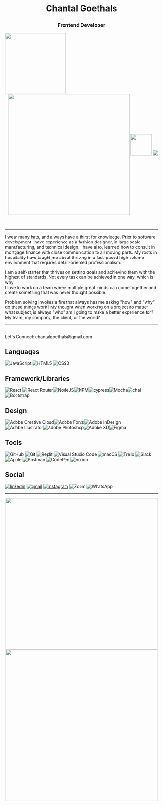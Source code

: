 # <p align="center">Chantal Goethals</p>
### <p align="center">Frontend Developer</p> 
<div align="right" width="300px">
<img src="https://img.shields.io/badge/GOECHA-brightgreen" width="200px" align="left" >
<img src="https://user-images.githubusercontent.com/102189342/194358785-382605b1-fa8c-417a-9558-733b241cb325.png" width="400px" align="center" >
<img src="https://raw.githubusercontent.com/MartinHeinz/MartinHeinz/master/wave.gif" width="70px">
<a href="https://visitorbadge.io/status?path=https%3A%2F%2Fgithub.com%2FGOECHA"><img src="https://api.visitorbadge.io/api/combined?path=https%3A%2F%2Fgithub.com%2FGOECHA&labelColor=%232ccce4&countColor=%23000000" /></a>
</div>

</br>


  
<!--  <div  align="left" > -->
 </br>


___
 
 I wear many hats, and always have a thirst for knowledge. Prior to software development I have experience as a fashion designer, in large scale manufacturing, and technical design. I have also, learned how to consult in mortgage finance with close communication to all moving parts.  My roots in hospitality have taught me about thriving in a fast-paced high volume environment that requires detail-oriented professionalism.

I am a self-starter that thrives on setting goals and achieving them with the highest of standards. Not every task can be achieved in one way, which is why </br>I love to work on a team where multiple great minds can come together and create something that was never thought possible. 

Problem solving invokes a fire that always has me asking "how" and "why" do these things work? My thought when working on a project no matter what subject, is always "who" am I going to make a better experience for? My team, my company, the client, or the world?
___
</br>
 Let's Connect: chantalgoethals@gmail.com
 </div>
<!--    </div>   -->



<br/>

## Languages

![JavaScript](https://img.shields.io/badge/javascript-%23323330.svg?style=for-the-badge&logo=javascript&logoColor=%23F7DF1E)
![HTML5](https://img.shields.io/badge/html5-%23E34F26.svg?style=for-the-badge&logo=html5&logoColor=white)
![CSS3](https://img.shields.io/badge/css3-%231572B6.svg?style=for-the-badge&logo=css3&logoColor=white)



## Framework/Libraries

![React](https://img.shields.io/badge/react-%2320232a.svg?style=for-the-badge&logo=react&logoColor=%2361DAFB)
![React Router](https://img.shields.io/badge/React_Router-CA4245?style=for-the-badge&logo=react-router&logoColor=white)![NodeJS](https://img.shields.io/badge/node.js-6DA55F?style=for-the-badge&logo=node.js&logoColor=white)![NPM](https://img.shields.io/badge/NPM-%23000000.svg?style=for-the-badge&logo=npm&logoColor=white)![cypress](https://img.shields.io/badge/-cypress-%23E5E5E5?style=for-the-badge&logo=cypress&logoColor=058a5e)![Mocha](https://img.shields.io/badge/-mocha-%238D6748?style=for-the-badge&logo=mocha&logoColor=white)![chai](https://img.shields.io/badge/chai.js-323330?style=for-the-badge&logo=chai&logoColor=red)![Bootstrap](https://img.shields.io/badge/bootstrap-%23563D7C.svg?style=for-the-badge&logo=bootstrap&logoColor=white)


## Design

![Adobe Creative Cloud](https://img.shields.io/badge/Adobe%20Creative%20Cloud-DA1F26.svg?style=for-the-badge&logo=Adobe%20Creative%20Cloud&logoColor=white)![Adobe Fonts](https://img.shields.io/badge/Adobe%20Fonts-000B1D.svg?style=for-the-badge&logo=Adobe%20Fonts&logoColor=white)![Adobe InDesign](https://img.shields.io/badge/Adobe%20InDesign-49021F?style=for-the-badge&logo=adobeindesign&logoColor=white)![Adobe Illustrator](https://img.shields.io/badge/adobe%20illustrator-%23FF9A00.svg?style=for-the-badge&logo=adobe%20illustrator&logoColor=white)![Adobe Photoshop](https://img.shields.io/badge/adobe%20photoshop-%2331A8FF.svg?style=for-the-badge&logo=adobe%20photoshop&logoColor=white)![Adobe XD](https://img.shields.io/badge/Adobe%20XD-470137?style=for-the-badge&logo=Adobe%20XD&logoColor=#FF61F6)![Figma](https://img.shields.io/badge/figma-%23F24E1E.svg?style=for-the-badge&logo=figma&logoColor=white)


## Tools

![GitHub](https://img.shields.io/badge/github-%23121011.svg?style=for-the-badge&logo=github&logoColor=white)
![Git](https://img.shields.io/badge/git-%23F05033.svg?style=for-the-badge&logo=git&logoColor=white)
![Replit](https://img.shields.io/badge/Replit-DD1200?style=for-the-badge&logo=Replit&logoColor=white)
![Visual Studio Code](https://img.shields.io/badge/Visual%20Studio%20Code-0078d7.svg?style=for-the-badge&logo=visual-studio-code&logoColor=white)
![macOS](https://img.shields.io/badge/mac%20os-000000?style=for-the-badge&logo=macos&logoColor=F0F0F0)
![Trello](https://img.shields.io/badge/Trello-%23026AA7.svg?style=for-the-badge&logo=Trello&logoColor=white)
![Slack](https://img.shields.io/badge/Slack-4A154B?style=for-the-badge&logo=slack&logoColor=white)
![Apple](https://img.shields.io/badge/Apple-%23000000.svg?style=for-the-badge&logo=apple&logoColor=white)
![Postman](https://img.shields.io/badge/Postman-FF6C37?style=for-the-badge&logo=postman&logoColor=white)
![CodePen](https://img.shields.io/badge/Codepen-000000?style=for-the-badge&logo=codepen&logoColor=white)
![notion](https://img.shields.io/badge/Notion-000000?style=for-the-badge&logo=notion&logoColor=white)



## Social

<a href="https://www.linkedin.com/in/chantalgoethalsgoecha/" rel=""><img src="https://img.shields.io/badge/linkedin-%230077B5.svg?style=for-the-badge&logo=linkedin&logoColor=white)" alt="linkedin" /></a>
<a href="www.chantalgoethals@gmail.com" rel=""><img src="https://img.shields.io/badge/Gmail-D14836?style=for-the-badge&logo=gmail&logoColor=white" alt="gmail" /></a>
<a href="https://www.instagram.com/_goecha/" rel=""><img src="https://img.shields.io/badge/Instagram-%23E4405F.svg?style=for-the-badge&logo=Instagram&logoColor=white" alt="instagram" /></a>
![Zoom](https://img.shields.io/badge/Zoom-2D8CFF?style=for-the-badge&logo=zoom&logoColor=white)
![WhatsApp](https://img.shields.io/badge/WhatsApp-25D366?style=for-the-badge&logo=whatsapp&logoColor=white)

___


<div align ="center"> 
    <img src="https://github-readme-stats.vercel.app/api/top-langs/?username=goecha&theme=blue-green" alt="" width="500px"align="center"/><img  src="https://github-readme-stats.vercel.app/api?username=goecha&show_icons=true&theme=highcontrast" alt="" width="500px" align="center"/> 
  </div>



<!--

<span fontSize="16pt"> I </span> wear many hats, and always have a thirst for knowledge. 
  <div align="right">
     </br>
     Prior to software development I have experience as a fashion designer, 
    </br>
     in large scale manufacturing, and technical design. 
    </br>
     I have also, learned how to consult in mortgage finance with close 
    </br>
     communication to all moving parts.
    </br>
     My roots in hospitality have taught me about thriving in a fast-paced,
    </br>
     high volume environment that requires detail-oriented professionalism.
    </br>
     I am a self-starter that thrives on setting goals 
    </br>
     and achieving them with the highest of standards.
     </br>
      Not every task can be achieved in one way, 
     </br>
      which is why I love to work on a team where multiple 
     </br>
      great minds can come together and create something
     </br>
      that was never thought possible. 
     </br>
      Problem solving invokes a fire 
     </br>
      that always has me asking "how" and "why" do these things work? 
     </br>
      My thought when working on a project no matter what subject, 
     </br>
      is always "who" am I going to make a better experience for?
     </br>
       My team, my company, the client, or the world?
     </br>

I wear many hats, and always have a thirst for knowledge. Prior to software development I have experience as a fashion designer, in large scale manufacturing, and technical design. I have also, learned how to consult in mortgage finance with close communication to all moving parts.  My roots in hospitality have taught me about thriving in a fast-paced high volume environment that requires detail-oriented professionalism.

I am a self-starter that thrives on setting goals and achieving them with the highest of standards. Not every task can be achieved in one way, which is why </br>I love to work on a team where multiple great minds can come together and create something that was never thought possible. 

Problem solving invokes a fire that always has me asking "how" and "why" do these things work? My thought when working on a project no matter what subject, is always "who" am I going to make a better experience for? My team, my company, the client, or the world?

   
     


**GOECHA/GOECHA** is a ✨ _special_ ✨ repository because its `README.md` (this file) appears on your GitHub profile.

## Additional Education
## Processes/Concepts

Here are some ideas to get you started:

- 🔭 I’m currently working on ...
- 🌱 I’m currently learning ...
- 👯 I’m looking to collaborate on ...
- 🤔 I’m looking for help with ...
- 💬 Ask me about ...
- 📫 How to reach me: ...
- 😄 Pronouns: ...
- ⚡ Fun fact: ...
-->
